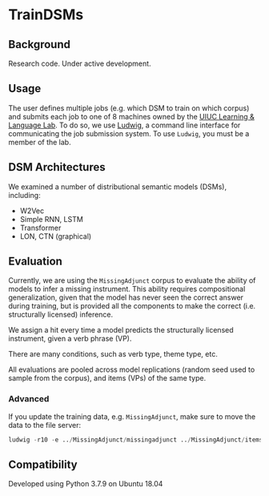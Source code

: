 # TrainDSMs

## Background

Research code. Under active development.

## Usage

The user defines multiple jobs (e.g. which DSM to train on which corpus) and submits each job to one of 8 machines owned by the [UIUC Learning & Language Lab](http://learninglanguagelab.org/).
To do so, we use [Ludwig](https://github.com/phueb/Ludwig), a command line interface for communicating the job submission system.
To use `Ludwig`, you must be a member of the lab. 

## DSM Architectures

We examined a number of distributional semantic models (DSMs), including:

- W2Vec
- Simple RNN, LSTM
- Transformer
- LON, CTN (graphical)

## Evaluation

Currently, we are using the `MissingAdjunct` corpus to evaluate the ability of models to infer a missing instrument.
This ability requires compositional generalization, given that the model has never seen the correct answer during training, 
but is provided all the components to make the correct (i.e. structurally licensed) inference.

We assign a hit every time a model predicts the structurally licensed instrument, given a verb phrase (VP).

There are many conditions, such as verb type, theme type, etc.

All evaluations are pooled across model replications (random seed used to sample from the corpus), and items (VPs) of the same type.

### Advanced

If you update the training data, e.g. `MissingAdjunct`, make sure to move the data to the file server:

```python
ludwig -r10 -e ../MissingAdjunct/missingadjunct ../MissingAdjunct/items
```

## Compatibility

Developed using Python 3.7.9 on Ubuntu 18.04

